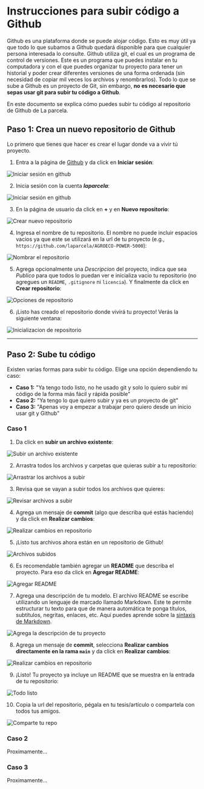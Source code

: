# Instrucciones para subir código a Github

Github es una plataforma donde se puede alojar código. Esto es muy útil ya que todo lo que subamos a Github quedará disponible para que cualquier persona interesada lo consulte. Github utiliza git, el cual es un programa de control de versiones. Este es un programa que puedes instalar en tu computadora y con el que puedes organizar tu proyecto para tener un historial y poder crear diferentes versiones de una forma ordenada (sin necesidad de copiar mil veces los archivos y renombrarlos). Todo lo que se sube a Github es un proyecto de Git, sin embargo, **no es necesario que sepas usar git para subir tu código a Github**.

En este documento se explica cómo puedes subir tu código al repositorio de Github de La parcela.

## Paso 1: Crea un nuevo repositorio de Github

Lo primero que tienes que hacer es crear el lugar donde va a vivir tú proyecto. 

1. Entra a la página de [Github](https://github.com/) y da click en **Iniciar sesión**:

![Iniciar sesión en github](./img/img-01.png)

2. Inicia sesión con la cuenta ***laparcela***:

![Iniciar sesión en github](./img/img-02.png)

3. En la página de usuario da click en **+** y en **Nuevo repositorio**:

![Crear nuevo repositorio](./img/img-03.png)

4. Ingresa el nombre de tu repositorio. El nombre no puede incluir espacios vacios ya que este se utilizará en la url de tu proyecto (e.g., `https://github.com/laparcela/AGROECO-POWER-5000`):

![Nombrar el repositorio](./img/img-04.png)

5. Agrega opcionalmente una *Descripcion* del proyecto, indica que sea *Publico* para que todos lo puedan ver e inicializa vacio tu repositorio (no agregues un `README`, `.gitignore` ni `licencia`). Y finalmente da click en **Crear repositorio**:

![Opciones de repositorio](./img/img-05.png)

6. ¡Listo has creado el repositorio donde vivirá tu proyecto! Verás la siguiente ventana:

![Inicializacion de repositorio](./img/img-06.png)

---

## Paso 2: Sube tu código

Existen varias formas para subir tu código. Elige una opción dependiendo tu caso:

- **Caso 1:** "Ya tengo todo listo, no he usado git y solo lo quiero subir mi código de la forma más fácil y rápida posible"
- **Caso 2:** "Ya tengo lo que quiero subir y ya es un proyecto de git"
- **Caso 3:** "Apenas voy a empezar a trabajar pero quiero desde un inicio usar git y Github"

### Caso 1

1. Da click en **subir un archivo existente**:

![Subir un archivo existente](./img/img-07.png)

2. Arrastra todos los archivos y carpetas que quieras subir a tu repositorio:

![Arrastrar los archivos a subir](./img/img-08.png)

3. Revisa que se vayan a subir todos los archivos que quieres:

![Revisar archivos a subir](./img/img-09.png)

4. Agrega un mensaje de **commit** (algo que describa qué estás haciendo) y da click en **Realizar cambios**:

![Realizar cambios en repositorio](./img/img-10.png)

5. ¡Listo tus archivos ahora están en un repositorio de Github!

![Archivos subidos](./img/img-11.png)

6. Es recomendable también agregar un **README** que describa el proyecto. Para eso da click en **Agregar README**:

![Agregar README](./imng/img-12.png)

7. Agrega una descripción de tu modelo. El archivo README se escribe utilizando un lenguaje de marcado llamado Markdown. Este te permite estructurar tu texto para que de manera automática te ponga títulos, subtítulos, negritas, enlaces, etc. Aquí puedes aprende sobre la [sintaxis de Markdown](https://www.markdownguide.org/basic-syntax/).

![Agrega la descripción de tu proyecto](./img/img-13.png)

8. Agrega un mensaje de **commit**, selecciona **Realizar cambios directamente en la rama `main`** y da click en **Realizar cambios**:

![Realizar cambios en repositorio](./img/img-14.png)

9. ¡Listo! Tu proyecto ya incluye un README que se muestra en la entrada de tu repositorio:

![Todo listo](./img/img-15.png)

10. Copia la url del repositorio, pégala en tu tesis/artículo o compartela con todos tus amigos.

![Comparte tu repo](./img/img-16.png)

### Caso 2

Proximamente...

### Caso 3

Proximamente...



